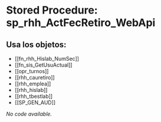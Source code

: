 # Stored Procedure: sp_rhh_ActFecRetiro_WebApi

## Usa los objetos:
- [[fn_rhh_Hislab_NumSec]]
- [[fn_sis_GetUsuActual]]
- [[opr_turnos]]
- [[rhh_cauretiro]]
- [[rhh_emplea]]
- [[rhh_hislab]]
- [[rhh_tbestlab]]
- [[SP_GEN_AUD]]

*No code available.*
